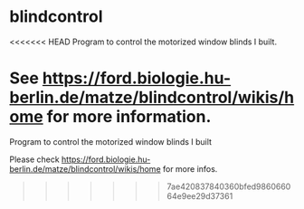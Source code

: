 # blindcontrol
<<<<<<< HEAD
Program to control the motorized window blinds I built.

See https://ford.biologie.hu-berlin.de/matze/blindcontrol/wikis/home for 
more information.
=======
Program to control the motorized window blinds I built

Please check
https://ford.biologie.hu-berlin.de/matze/blindcontrol/wikis/home
for more infos.
>>>>>>> 7ae420837840360bfed986066064e9ee29d37361
